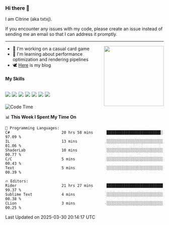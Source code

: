 ### Hi there 👋

I am Citrine (aka txtxj).

If you encounter any issues with my code, please create an issue instead of sending me an email so that I can address it promptly.

---

<img align="right" height="190" src="http://github-profile-summary-cards.vercel.app/api/cards/stats?username=txtxj&theme=vue">

- 🌱 I'm working on a casual card game
- 📖 I'm learning about performance optimization and rendering pipelines
- 🕊️ [Here](https://txtxj.top) is my blog

#### My Skills

![](https://img.shields.io/badge/Unity-000000?logo=unity&logoColor=fff)
![](https://img.shields.io/badge/C%23-239120?logo=csharp&logoColor=fff)
![](https://img.shields.io/badge/Python-3e74a2?logo=python&logoColor=fff)
![](https://img.shields.io/badge/C++-65318e?logo=cplusplus&logoColor=fff)
![](https://img.shields.io/badge/Vue-4FC08D?logo=vuedotjs&logoColor=fff)
![](https://img.shields.io/badge/Blender-f5792a?logo=blender&logoColor=fff)
![](https://img.shields.io/badge/MS%20SQL-cc2927?logo=microsoftsqlserver&logoColor=fff)
---

<!--START_SECTION:waka-->
![Code Time](http://img.shields.io/badge/Code%20Time-2%2C661%20hrs%2038%20mins-blue)

📊 **This Week I Spent My Time On** 

```text
💬 Programming Languages: 
C#                       20 hrs 58 mins      ████████████████████████░   97.09 % 
IL                       13 mins             ░░░░░░░░░░░░░░░░░░░░░░░░░   01.06 % 
ShaderLab                10 mins             ░░░░░░░░░░░░░░░░░░░░░░░░░   00.77 % 
C/C                      5 mins              ░░░░░░░░░░░░░░░░░░░░░░░░░   00.43 % 
Text                     5 mins              ░░░░░░░░░░░░░░░░░░░░░░░░░   00.39 % 

🔥 Editors: 
Rider                    21 hrs 27 mins      █████████████████████████   99.37 % 
Sublime Text             4 mins              ░░░░░░░░░░░░░░░░░░░░░░░░░   00.38 % 
CLion                    3 mins              ░░░░░░░░░░░░░░░░░░░░░░░░░   00.25 % 
```


 Last Updated on 2025-03-30 20:14:17 UTC
<!--END_SECTION:waka-->
